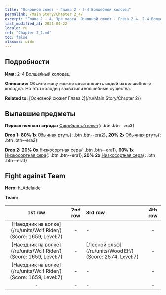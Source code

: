 ```yaml
---
title: "Основной сюжет - Глава 2 - 2-4 Волшебный колодец"
permalink: /Main Story/Chapter 2_4/
excerpt: "Глава 2 - 4. Эра хаоса  Основной сюжет - Глава 2_4. 2-4 Волшебный колодец"
last_modified_at: 2021-04-22
locale: ru
ref: "Chapter 2_4.md"
toc: false
classes: wide
---
```


## Подробности

 **Имя:** 2-4 Волшебный колодец

 **Описание:** Обычно ману можно восстановить водой из волшебного колодца. Но этот колодец захватили волшебные существа.

 **Related to:** [Основной сюжет Глава 2](/ru/Main Story/Chapter 2/)

## Выпавшие предметы

 **Первая полная награда:** [Серебряный ключ](/ItemsRU/con_693/){: .btn .btn--era3}

 **Drop 1:** **80% 1x** [Обычная ртуть](/ItemsRU/mat_8/){: .btn .btn--era2}, **20% 2x** [Обычная ртуть](/ItemsRU/mat_8/){: .btn .btn--era2}

 **Drop 2:** **20% 0x** [Низкосортная сера](/ItemsRU/mat_3/){: .btn .btn--era1}, **60% 1x** [Низкосортная сера](/ItemsRU/mat_3/){: .btn .btn--era1}, **20% 2x** [Низкосортная сера](/ItemsRU/mat_3/){: .btn .btn--era1}


## Fight against Team
 **Hero:** h_Adelaide

 **Team:**


  | 1st row | 2nd row | 3rd row | 4th row |
  |:----:|:----:|:----|:----:|
  | [Наездник на волке](/ru/units/Wolf Rider/) (Score: 1659, Level:7)  | - | - | - |
  | [Наездник на волке](/ru/units/Wolf Rider/) (Score: 1659, Level:7)  | - | [Лесной эльф](/ru/units/Wood Elf/) (Score: 2574, Level:7)  | - |
  | [Наездник на волке](/ru/units/Wolf Rider/) (Score: 1659, Level:7)  | - | - | - |
  | - | - | - | - |


